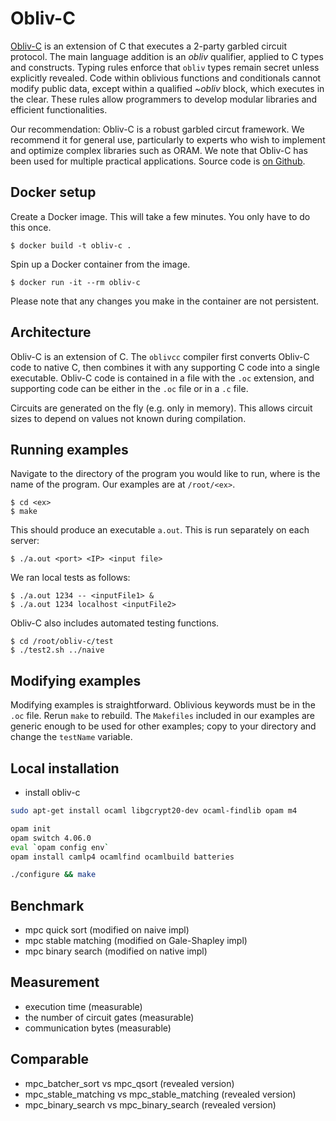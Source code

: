 # Obliv-C

[Obliv-C](https://oblivc.org/) is an extension of C that executes a 2-party garbled circuit protocol. The main language addition is an _obliv_ qualifier, applied to C types and constructs. Typing rules enforce that `obliv` types remain secret unless explicitly revealed. 
Code within oblivious functions and conditionals cannot modify public data, except within a qualified _~obliv_ block, which executes in the clear. These rules allow programmers to develop modular libraries and efficient functionalities.

Our recommendation: Obliv-C is a robust garbled circut framework. We recommend it for general use, particularly to experts who wish to implement and optimize complex libraries such as ORAM.
We note that Obliv-C has been used for multiple practical applications.
Source code is [on Github](https://github.com/samee/obliv-c).

## Docker setup

Create a Docker image. This will take a few minutes. You only have to do 
this once.
```
$ docker build -t obliv-c .
```

Spin up a Docker container from the image.
```
$ docker run -it --rm obliv-c
```

Please note that any changes you make in the container are not persistent. 

## Architecture
Obliv-C is an extension of C. The `oblivcc` compiler first converts Obliv-C code
to native C, then combines it with any supporting C code into a single
executable. Obliv-C code is contained in a file with the `.oc` extension, and
supporting code can be either in the `.oc` file or in a `.c` file.

Circuits are generated on the fly (e.g. only in memory). This allows circuit sizes to depend on values not known during compilation.
 

## Running examples

Navigate to the directory of the program you would like to run, where 
<ex> is the name of the program. Our examples are at `/root/<ex>`.
```
$ cd <ex>
$ make
```

This should produce an executable `a.out`. This is run separately on each server:
```
$ ./a.out <port> <IP> <input file> 
```

We ran local tests as follows:

```
$ ./a.out 1234 -- <inputFile1> & 
$ ./a.out 1234 localhost <inputFile2>
```

Obliv-C also includes automated testing functions. 
```
$ cd /root/obliv-c/test
$ ./test2.sh ../naive
```

## Modifying examples
Modifying examples is straightforward. Oblivious keywords must be in the `.oc`
file. Rerun `make` to rebuild. The `Makefiles` included in our examples are
generic enough to be used for other examples; copy to your directory and change
the `testName` variable.

 ## Local installation
 - install obliv-c
 ```bash
sudo apt-get install ocaml libgcrypt20-dev ocaml-findlib opam m4
 
opam init
opam switch 4.06.0
eval `opam config env`
opam install camlp4 ocamlfind ocamlbuild batteries
 
./configure && make
 ```
 ## Benchmark
  - mpc quick sort (modified on naive impl)
  - mpc stable matching (modified on Gale-Shapley impl)
  - mpc binary search (modified on native impl)

 ## Measurement
  - execution time (measurable)
  - the number of circuit gates (measurable)
  - communication bytes (measurable)
 ## Comparable
  - mpc_batcher_sort vs mpc_qsort (revealed version)
  - mpc_stable_matching vs mpc_stable_matching (revealed version)
  - mpc_binary_search vs mpc_binary_search (revealed version)
